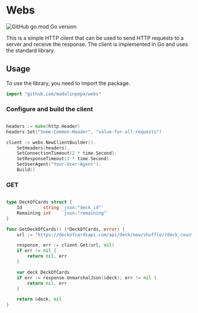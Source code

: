# Webs

![GitHub go.mod Go version](https://img.shields.io/github/go-mod/go-version/madalinpopa/webs)


This is a simple HTTP client that can be used to send HTTP requests to a server
and receive the response. The client is implemented in Go and uses the standard
library.

## Usage

To use the library, you need to import the package.

```go
import "github.com/madalinpopa/webs"
```

### Configure and build the client

```go

headers := make(http.Header)
headers.Set("Some-Common-Header", "value-for-all-requests")

client := webs.NewClientBuilder().
	SetHeaders(headers).
	SetConnectionTimeout(2 * time.Second).
	SetResponseTimeout(3 * time.Second).
	SetUserAgent("Your-User-Agent").
	Build()
```
### GET

```go

type DeckOfCards struct {
    Id        string `json:"deck_id"`
    Remaining int    `json:"remaining"`
}

func GetDeckOfCards() (*DeckOfCards, error) {
    url := "https://deckofcardsapi.com/api/deck/new/shuffle/?deck_count=1"

    response, err := client.Get(url, nil)
    if err != nil {
        return nil, err
    }   

    var deck DeckOfCards
    if err := response.UnmarshalJson(&deck); err != nil {
        return nil, err
    }

    return &deck, nil
}

```

